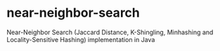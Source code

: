 # near-neighbor-search
Near-Neighbor Search (Jaccard Distance, K-Shingling, Minhashing and Locality-Sensitive Hashing) implementation in Java
